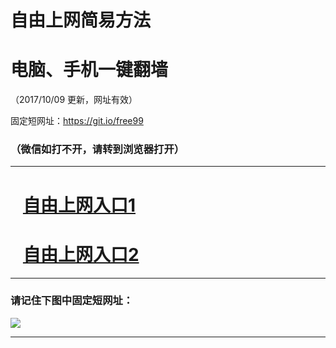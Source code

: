 ﻿# 自由上网简易方法

# 电脑、手机一键翻墙

（2017/10/09 更新，网址有效）

固定短网址：https://git.io/free99

### （微信如打不开，请转到浏览器打开）


***





# &nbsp;&nbsp; <a href="http://ft524830873.fwq-tz-1001.info/fwqtz01.html?t=10090015454 " target="_blank">自由上网入口1</a>
# &nbsp;&nbsp; <a href="http://ft2656326883.fwq-tz-1002.info/fwqtz02.html?t=100900128049 " target="_blank">自由上网入口2</a>
***

### 请记住下图中固定短网址：

<img src="https://s3-us-west-2.amazonaws.com/fwq-1001/yjfq-20170905okok.png" /> 


***

